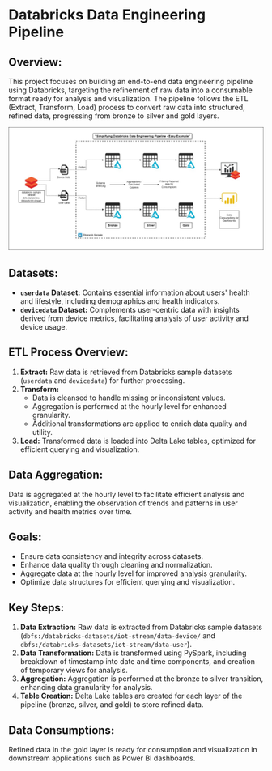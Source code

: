 # Databricks Data Engineering Pipeline

## Overview:
This project focuses on building an end-to-end data engineering pipeline using Databricks, targeting the refinement of raw data into a consumable format ready for analysis and visualization. The pipeline follows the ETL (Extract, Transform, Load) process to convert raw data into structured, refined data, progressing from bronze to silver and gold layers.

![Pipeline Flow](https://github.com/DhaneshSarpale/Databricks-IoT/blob/main/Pipeline%20Flow.jpg)

## Datasets:
- **`userdata` Dataset:** Contains essential information about users' health and lifestyle, including demographics and health indicators.
- **`devicedata` Dataset:** Complements user-centric data with insights derived from device metrics, facilitating analysis of user activity and device usage.

## ETL Process Overview:
1. **Extract:** Raw data is retrieved from Databricks sample datasets (`userdata` and `devicedata`) for further processing.
2. **Transform:**
   - Data is cleansed to handle missing or inconsistent values.
   - Aggregation is performed at the hourly level for enhanced granularity.
   - Additional transformations are applied to enrich data quality and utility.
3. **Load:** Transformed data is loaded into Delta Lake tables, optimized for efficient querying and visualization.

## Data Aggregation:
Data is aggregated at the hourly level to facilitate efficient analysis and visualization, enabling the observation of trends and patterns in user activity and health metrics over time.

## Goals:
- Ensure data consistency and integrity across datasets.
- Enhance data quality through cleaning and normalization.
- Aggregate data at the hourly level for improved analysis granularity.
- Optimize data structures for efficient querying and visualization.

## Key Steps:
1. **Data Extraction:** Raw data is extracted from Databricks sample datasets (`dbfs:/databricks-datasets/iot-stream/data-device/` and `dbfs:/databricks-datasets/iot-stream/data-user`).
2. **Data Transformation:** Data is transformed using PySpark, including breakdown of timestamp into date and time components, and creation of temporary views for analysis.
3. **Aggregation:** Aggregation is performed at the bronze to silver transition, enhancing data granularity for analysis.
4. **Table Creation:** Delta Lake tables are created for each layer of the pipeline (bronze, silver, and gold) to store refined data.

## Data Consumptions:
Refined data in the gold layer is ready for consumption and visualization in downstream applications such as Power BI dashboards.
